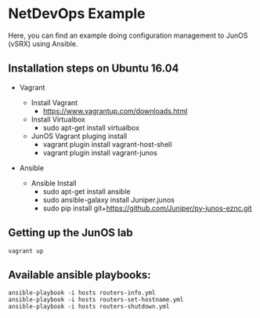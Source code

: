 # NetDevOps Example
Here, you can find an example doing configuration management to JunOS (vSRX) using Ansible.

## Installation steps on Ubuntu 16.04
* Vagrant
    * Install Vagrant
        *   https://www.vagrantup.com/downloads.html
    * Install Virtualbox
        * sudo apt-get install virtualbox
    * JunOS Vagrant pluging install
        * vagrant plugin install vagrant-host-shell
        * vagrant plugin install vagrant-junos

* Ansible
    * Ansible Install
        * sudo apt-get install ansible
        * sudo ansible-galaxy install Juniper.junos
        * sudo pip install git+https://github.com/Juniper/py-junos-eznc.git
 
## Getting up the JunOS lab

    vagrant up

## Available ansible playbooks:

    ansible-playbook -i hosts routers-info.yml
    ansible-playbook -i hosts routers-set-hostname.yml
    ansible-playbook -i hosts routers-shutdown.yml